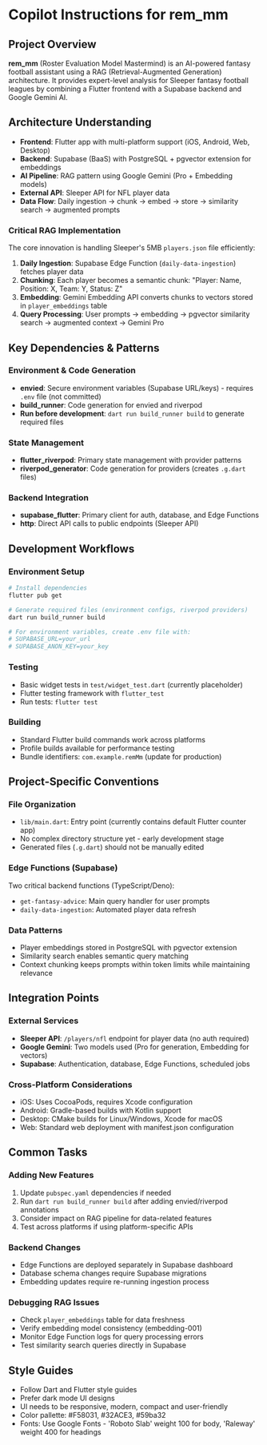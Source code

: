 # Copilot Instructions for rem_mm

## Project Overview
**rem_mm** (Roster Evaluation Model Mastermind) is an AI-powered fantasy football assistant using a RAG (Retrieval-Augmented Generation) architecture. It provides expert-level analysis for Sleeper fantasy football leagues by combining a Flutter frontend with a Supabase backend and Google Gemini AI.

## Architecture Understanding
- **Frontend**: Flutter app with multi-platform support (iOS, Android, Web, Desktop)
- **Backend**: Supabase (BaaS) with PostgreSQL + pgvector extension for embeddings
- **AI Pipeline**: RAG pattern using Google Gemini (Pro + Embedding models)
- **External API**: Sleeper API for NFL player data
- **Data Flow**: Daily ingestion → chunk → embed → store → similarity search → augmented prompts

### Critical RAG Implementation
The core innovation is handling Sleeper's 5MB `players.json` file efficiently:
1. **Daily Ingestion**: Supabase Edge Function (`daily-data-ingestion`) fetches player data
2. **Chunking**: Each player becomes a semantic chunk: "Player: Name, Position: X, Team: Y, Status: Z"
3. **Embedding**: Gemini Embedding API converts chunks to vectors stored in `player_embeddings` table
4. **Query Processing**: User prompts → embedding → pgvector similarity search → augmented context → Gemini Pro

## Key Dependencies & Patterns

### Environment & Code Generation
- **envied**: Secure environment variables (Supabase URL/keys) - requires `.env` file (not committed)
- **build_runner**: Code generation for envied and riverpod
- **Run before development**: `dart run build_runner build` to generate required files

### State Management
- **flutter_riverpod**: Primary state management with provider patterns
- **riverpod_generator**: Code generation for providers (creates `.g.dart` files)

### Backend Integration
- **supabase_flutter**: Primary client for auth, database, and Edge Functions
- **http**: Direct API calls to public endpoints (Sleeper API)

## Development Workflows

### Environment Setup
```bash
# Install dependencies
flutter pub get

# Generate required files (environment configs, riverpod providers)
dart run build_runner build

# For environment variables, create .env file with:
# SUPABASE_URL=your_url
# SUPABASE_ANON_KEY=your_key
```

### Testing
- Basic widget tests in `test/widget_test.dart` (currently placeholder)
- Flutter testing framework with `flutter_test`
- Run tests: `flutter test`

### Building
- Standard Flutter build commands work across platforms
- Profile builds available for performance testing
- Bundle identifiers: `com.example.remMm` (update for production)

## Project-Specific Conventions

### File Organization
- `lib/main.dart`: Entry point (currently contains default Flutter counter app)
- No complex directory structure yet - early development stage
- Generated files (`.g.dart`) should not be manually edited

### Edge Functions (Supabase)
Two critical backend functions (TypeScript/Deno):
- `get-fantasy-advice`: Main query handler for user prompts
- `daily-data-ingestion`: Automated player data refresh

### Data Patterns
- Player embeddings stored in PostgreSQL with pgvector extension
- Similarity search enables semantic query matching
- Context chunking keeps prompts within token limits while maintaining relevance

## Integration Points

### External Services
- **Sleeper API**: `/players/nfl` endpoint for player data (no auth required)
- **Google Gemini**: Two models used (Pro for generation, Embedding for vectors)
- **Supabase**: Authentication, database, Edge Functions, scheduled jobs

### Cross-Platform Considerations
- iOS: Uses CocoaPods, requires Xcode configuration
- Android: Gradle-based builds with Kotlin support
- Desktop: CMake builds for Linux/Windows, Xcode for macOS
- Web: Standard web deployment with manifest.json configuration

## Common Tasks

### Adding New Features
1. Update `pubspec.yaml` dependencies if needed
2. Run `dart run build_runner build` after adding envied/riverpod annotations
3. Consider impact on RAG pipeline for data-related features
4. Test across platforms if using platform-specific APIs

### Backend Changes
- Edge Functions are deployed separately in Supabase dashboard
- Database schema changes require Supabase migrations
- Embedding updates require re-running ingestion process

### Debugging RAG Issues
- Check `player_embeddings` table for data freshness
- Verify embedding model consistency (embedding-001)
- Monitor Edge Function logs for query processing errors
- Test similarity search queries directly in Supabase

## Style Guides
- Follow Dart and Flutter style guides
- Prefer dark mode UI designs
- UI needs to be responsive, modern, compact and user-friendly
- Color pallette: #F58031, #32ACE3, #59ba32
- Fonts: Use Google Fonts - 'Roboto Slab' weight 100 for body, 'Raleway' weight 400 for headings